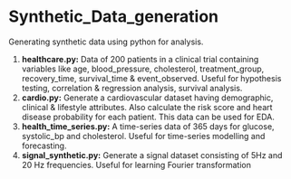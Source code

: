 # Synthetic_Data_generation
Generating synthetic data using python for analysis.
<ol>
    <li><b>healthcare.py:</b> Data of 200 patients in a clinical trial containing variables like age, blood_pressure, cholesterol, treatment_group, recovery_time, survival_time & event_observed. Useful for hypothesis testing, correlation & regression analysis, survival analysis.
    <li><b>cardio.py:</b> Generate a cardiovascular dataset having demographic, clinical & lifestyle attributes. Also calculate the risk score and heart disease probability for each patient. This data can be used for EDA.
    <li><b>health_time_series.py:</b> A time-series data of 365 days for glucose, systolic_bp and cholesterol. Useful for time-series modelling and forecasting.
    <li><b>signal_synthetic.py:</b> Generate a signal dataset consisting of 5Hz and 20 Hz frequencies. Useful for learning Fourier transformation
</ol>